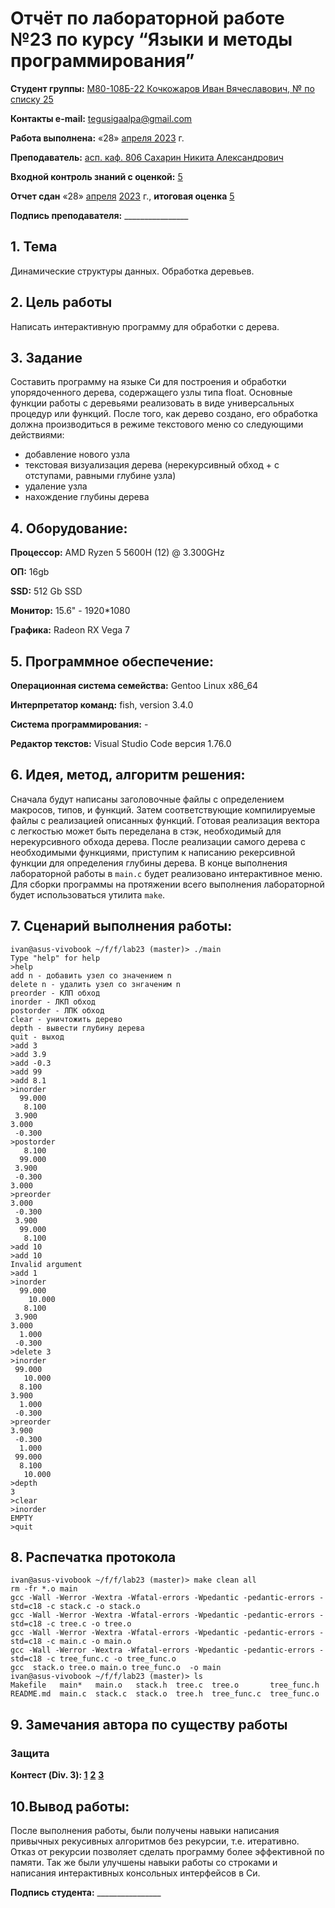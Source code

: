 # Отчёт по лабораторной работе №23 по курсу “Языки и методы программирования”

<b>Студент группы:</b> <ins>М80-108Б-22 Кочкожаров Иван Вячеславович, № по списку 25</ins> 

<b>Контакты e-mail:</b> <ins>tegusigaalpa@gmail.com</ins>

<b>Работа выполнена:</b> «28» <ins> апреля </ins> <ins>2023</ins> г.

<b>Преподаватель:</b> <ins>асп. каф. 806 Сахарин Никита Александрович</ins>

<b>Входной контроль знаний с оценкой:</b> <ins> 5 </ins>

<b>Отчет сдан</b> «28» <ins>апреля</ins> <ins>2023</ins> г., <b>итоговая оценка</b> <ins> 5 </ins>

<b>Подпись преподавателя:</b> ________________

## 1. Тема
Динамические структуры данных. Обработка деревьев.

## 2. Цель работы
Написать интерактивную программу для обработки с дерева.

## 3. Задание
Составить программу на языке Си для построения и обработки упорядоченного дерева, содержащего узлы типа float. Основные функции работы с деревьями реализовать в виде универсальных процедур или функций. После того, как дерево создано, его обработка должна производиться в режиме текстового меню со следующими действиями:
- добавление нового узла
- текстовая визуализация дерева (нерекурсивный обход + с отступами, равными глубине узла)
- удаление узла
- нахождение глубины дерева

## 4. Оборудование:
<b>Процессор:</b> AMD Ryzen 5 5600H (12) @ 3.300GHz 

<b>ОП:</b> 16gb

<b>SSD:</b> 512 Gb SSD

<b>Монитор:</b> 15.6" - 1920*1080

<b>Графика:</b> Radeon RX Vega 7

## 5. Программное обеспечение:
<b>Операционная система семейства:</b> Gentoo Linux x86_64

<b>Интерпретатор команд:</b> fish, version 3.4.0

<b>Система программирования:</b> -

<b>Редактор текстов:</b> Visual Studio Code версия 1.76.0

## 6. Идея, метод, алгоритм решения:
Сначала будут написаны заголовочные файлы с определением макросов, типов, и функций. Затем соответствующие компилируемые файлы с реализацией описанных функций. Готовая реализация вектора с легкостью может быть переделана в стэк, необходимый для нерекурсивного обхода дерева. После реализации самого дерева с необходимыми функциями, приступим к написанию рекерсивной функции для определения глубины дерева. В конце выполнения лабораторной работы в `main.c` будет реализовано интерактивное меню. Для сборки программы на протяжении всего выполнения лабораторной будет использоваться утилита `make`.

## 7. Сценарий выполнения работы:
```
ivan@asus-vivobook ~/f/f/lab23 (master)> ./main
Type "help" for help
>help
add n - добавить узел со значением n
delete n - удалить узел со знгаченим n
preorder - КЛП обход
inorder - ЛКП обход
postorder - ЛПК обход
clear - уничтожить дерево
depth - вывести глубину дерева
quit - выход
>add 3
>add 3.9
>add -0.3
>add 99
>add 8.1
>inorder
  99.000
   8.100
 3.900
3.000
 -0.300
>postorder
   8.100
  99.000
 3.900
 -0.300
3.000
>preorder
3.000
 -0.300
 3.900
  99.000
   8.100
>add 10
>add 10
Invalid argument
>add 1
>inorder
  99.000
    10.000
   8.100
 3.900
3.000
  1.000
 -0.300
>delete 3
>inorder
 99.000
   10.000
  8.100
3.900
  1.000
 -0.300
>preorder
3.900
 -0.300
  1.000
 99.000
  8.100
   10.000
>depth
3
>clear
>inorder
EMPTY
>quit
```
## 8. Распечатка протокола
```
ivan@asus-vivobook ~/f/f/lab23 (master)> make clean all
rm -fr *.o main
gcc -Wall -Werror -Wextra -Wfatal-errors -Wpedantic -pedantic-errors -std=c18 -c stack.c -o stack.o
gcc -Wall -Werror -Wextra -Wfatal-errors -Wpedantic -pedantic-errors -std=c18 -c tree.c -o tree.o
gcc -Wall -Werror -Wextra -Wfatal-errors -Wpedantic -pedantic-errors -std=c18 -c main.c -o main.o
gcc -Wall -Werror -Wextra -Wfatal-errors -Wpedantic -pedantic-errors -std=c18 -c tree_func.c -o tree_func.o
gcc  stack.o tree.o main.o tree_func.o  -o main
ivan@asus-vivobook ~/f/f/lab23 (master)> ls
Makefile   main*   main.o   stack.h  tree.c  tree.o       tree_func.h
README.md  main.c  stack.c  stack.o  tree.h  tree_func.c  tree_func.o
```
## 9. Замечания автора по существу работы 

### Защита
<b>Контест (Div. 3): </b>
<b>[1](https://codeforces.com/contest/1812/submission/200190295)</b>
<b>[2](https://codeforces.com/contest/1812/submission/200197696)</b>
<b>[3](https://codeforces.com/contest/1812/submission/200223710)</b>

## 10.Вывод работы:
После выполнения работы, были получены навыки написания привычных рекусивных алгоритмов без рекурсии, т.е. итеративно. Отказ от рекурсии позволяет сделать программу более эффективной по памяти. Так же были улучшены навыки работы со строками и написания интерактивных консольных интерфейсов в Си.

<b>Подпись студента:</b> ________________
